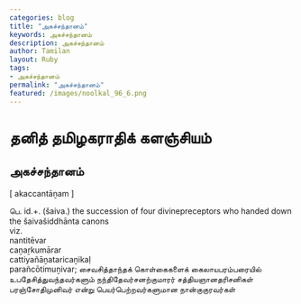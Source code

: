 ```yaml
---  
categories: blog  
title: "அகச்சந்தானம்"
keywords: அகச்சந்தானம்  
description: அகச்சந்தானம்
author: Tamilan  
layout: Ruby  
tags:     
- அகச்சந்தானம்
permalink: "அகச்சந்தானம்"  
featured: /images/noolkal_96_6.png  
--- 
```

# தனித் தமிழகராதிக் களஞ்சியம்
## அகச்சந்தானம்

[ akaccantāṉam ]  
  
பெ. id.+. (šaiva.) the succession of four divinepreceptors who handed down the šaivašiddhānta canons  
viz.  
nantitēvar  
caṉaṟkumārar  
cattiyañāṉataricaṉikaḷ  
parañcōtimuṉivar; சைவசித்தாந்தக் கொள்கைகளைக் கைலாயபரம்பரையில் உபதேசித்துவந்தவர்களும் நந்திதேவர்சனற்குமாரர் சத்தியஞானதரிசனிகள் பரஞ்சோதிமுனிவர் என்று பெயர்பெற்றவர்களுமான நான்குகுரவர்கள்
